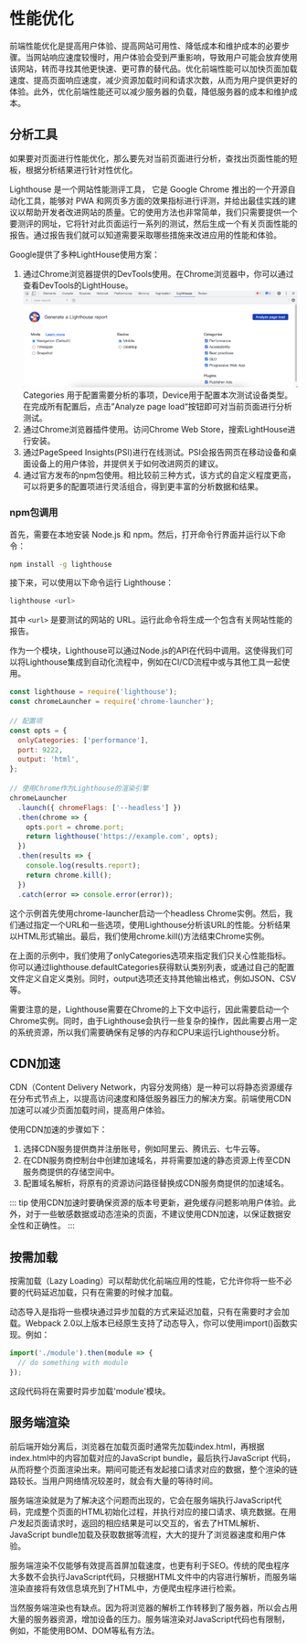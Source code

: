 # 性能优化
前端性能优化是提高用户体验、提高网站可用性、降低成本和维护成本的必要步骤。当网站响应速度较慢时，用户体验会受到严重影响，导致用户可能会放弃使用该网站，转而寻找其他更快速、更可靠的替代品。优化前端性能可以加快页面加载速度、提高页面响应速度，减少资源加载时间和请求次数，从而为用户提供更好的体验。此外，优化前端性能还可以减少服务器的负载，降低服务器的成本和维护成本。

## 分析工具
如果要对页面进行性能优化，那么要先对当前页面进行分析，查找出页面性能的短板，根据分析结果进行针对性优化。

Lighthouse 是一个网站性能测评工具， 它是 Google Chrome 推出的一个开源自动化工具，能够对 PWA 和网页多方面的效果指标进行评测，并给出最佳实践的建议以帮助开发者改进网站的质量。它的使用方法也非常简单，我们只需要提供一个要测评的网址，它将针对此页面运行一系列的测试，然后生成一个有关页面性能的报告。通过报告我们就可以知道需要采取哪些措施来改进应用的性能和体验。

Google提供了多种LightHouse使用方案：
1. 通过Chrome浏览器提供的DevTools使用。在Chrome浏览器中，你可以通过查看DevTools的LightHouse。
  ![DevTools](@/../../../../assets/lignthouse_devtools.png)
Categories 用于配置需要分析的事项，Device用于配置本次测试设备类型。在完成所有配置后，点击”Analyze page load“按钮即可对当前页面进行分析测试。
2. 通过Chrome浏览器插件使用。访问Chrome Web Store，搜索LightHouse进行安装。
3. 通过PageSpeed Insights(PSI)进行在线测试。PSI会报告网页在移动设备和桌面设备上的用户体验，并提供关于如何改进网页的建议。
4. 通过官方发布的npm包使用。相比较前三种方式，该方式的自定义程度更高，可以将更多的配置项进行灵活组合，得到更丰富的分析数据和结果。
### npm包调用
首先，需要在本地安装 Node.js 和 npm。然后，打开命令行界面并运行以下命令：
```bash
npm install -g lighthouse
```
接下来，可以使用以下命令运行 Lighthouse：
```bash
lighthouse <url>
```
其中 `<url>` 是要测试的网站的 URL。运行此命令将生成一个包含有关网站性能的报告。

作为一个模块，Lighthouse可以通过Node.js的API在代码中调用。这使得我们可以将Lighthouse集成到自动化流程中，例如在CI/CD流程中或与其他工具一起使用。
```js
const lighthouse = require('lighthouse');
const chromeLauncher = require('chrome-launcher');

// 配置项
const opts = {
  onlyCategories: ['performance'],
  port: 9222,
  output: 'html',
};

// 使用Chrome作为Lighthouse的渲染引擎
chromeLauncher
  .launch({ chromeFlags: ['--headless'] })
  .then(chrome => {
    opts.port = chrome.port;
    return lighthouse('https://example.com', opts);
  })
  .then(results => {
    console.log(results.report);
    return chrome.kill();
  })
  .catch(error => console.error(error));
```

这个示例首先使用chrome-launcher启动一个headless Chrome实例。然后，我们通过指定一个URL和一些选项，使用Lighthouse分析该URL的性能。分析结果以HTML形式输出。最后，我们使用chrome.kill()方法结束Chrome实例。

在上面的示例中，我们使用了onlyCategories选项来指定我们只关心性能指标。你可以通过lighthouse.defaultCategories获得默认类别列表，或通过自己的配置文件定义自定义类别。同时，output选项还支持其他输出格式，例如JSON、CSV等。

需要注意的是，Lighthouse需要在Chrome的上下文中运行，因此需要启动一个Chrome实例。同时，由于Lighthouse会执行一些复杂的操作，因此需要占用一定的系统资源，所以我们需要确保有足够的内存和CPU来运行Lighthouse分析。

## CDN加速
CDN（Content Delivery Network，内容分发网络）是一种可以将静态资源缓存在分布式节点上，以提高访问速度和降低服务器压力的解决方案。前端使用CDN加速可以减少页面加载时间，提高用户体验。

使用CDN加速的步骤如下：

1. 选择CDN服务提供商并注册账号，例如阿里云、腾讯云、七牛云等。
2. 在CDN服务商控制台中创建加速域名，并将需要加速的静态资源上传至CDN服务商提供的存储空间中。
3. 配置域名解析，将原有的资源访问路径替换成CDN服务商提供的加速域名。

::: tip
使用CDN加速时要确保资源的版本号更新，避免缓存问题影响用户体验。此外，对于一些敏感数据或动态渲染的页面，不建议使用CDN加速，以保证数据安全性和正确性。
:::

## 按需加载
按需加载（Lazy Loading）可以帮助优化前端应用的性能，它允许你将一些不必要的代码延迟加载，只有在需要的时候才加载。

动态导入是指将一些模块通过异步加载的方式来延迟加载，只有在需要时才会加载。Webpack 2.0以上版本已经原生支持了动态导入，你可以使用import()函数实现。例如：
```js
import('./module').then(module => {
  // do something with module
});
```
这段代码将在需要时异步加载'module'模块。

## 服务端渲染
前后端开始分离后，浏览器在加载页面时通常先加载index.html，再根据index.html中的内容加载对应的JavaScript bundle，最后执行JavaScript 代码，从而将整个页面渲染出来。期间可能还有发起接口请求对应的数据，整个渲染的链路较长。当用户网络情况较差时，就会有大量的等待时间。

服务端渲染就是为了解决这个问题而出现的，它会在服务端执行JavaScript代码，完成整个页面的HTML初始化过程，并执行对应的接口请求、填充数据。在用户发起页面请求时，返回的相应结果是可以交互的，省去了HTML解析、JavaScript bundle加载及获取数据等流程，大大的提升了浏览器速度和用户体验。

服务端渲染不仅能够有效提高首屏加载速度，也更有利于SEO。传统的爬虫程序大多数不会执行JavaScript代码，只根据HTML文件中的内容进行解析，而服务端渲染直接将有效信息填充到了HTML中，方便爬虫程序进行检索。

当然服务端渲染也有缺点。因为将浏览器的解析工作转移到了服务器，所以会占用大量的服务器资源，增加设备的压力。服务端渲染对JavaScript代码也有限制，例如，不能使用BOM、DOM等私有方法。